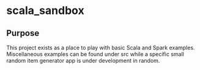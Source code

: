 # scala_sandbox

## Purpose
This project exists as a place to play with basic Scala and Spark examples.  Miscellaneous examples can be found under src while a specific small random item generator app is under development in random.
